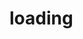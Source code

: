 <!-- this entire file is auto-generated -->

# loading

<!-- optional markdown-notes-tree directory description starts here -->

<!-- optional markdown-notes-tree directory description ends here -->
